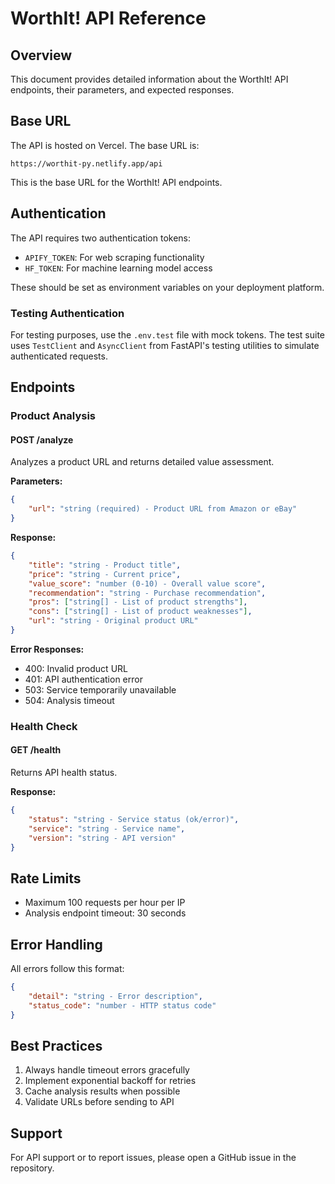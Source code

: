 # WorthIt! API Reference

## Overview
This document provides detailed information about the WorthIt! API endpoints, their parameters, and expected responses.

## Base URL
The API is hosted on Vercel. The base URL is:
```
https://worthit-py.netlify.app/api
```
This is the base URL for the WorthIt! API endpoints.

## Authentication
The API requires two authentication tokens:
- `APIFY_TOKEN`: For web scraping functionality
- `HF_TOKEN`: For machine learning model access

These should be set as environment variables on your deployment platform.

### Testing Authentication
For testing purposes, use the `.env.test` file with mock tokens. The test suite uses `TestClient` and `AsyncClient` from FastAPI's testing utilities to simulate authenticated requests.

## Endpoints

### Product Analysis
#### POST /analyze
Analyzes a product URL and returns detailed value assessment.

**Parameters:**
```json
{
    "url": "string (required) - Product URL from Amazon or eBay"
}
```

**Response:**
```json
{
    "title": "string - Product title",
    "price": "string - Current price",
    "value_score": "number (0-10) - Overall value score",
    "recommendation": "string - Purchase recommendation",
    "pros": ["string[] - List of product strengths"],
    "cons": ["string[] - List of product weaknesses"],
    "url": "string - Original product URL"
}
```

**Error Responses:**
- 400: Invalid product URL
- 401: API authentication error
- 503: Service temporarily unavailable
- 504: Analysis timeout

### Health Check
#### GET /health
Returns API health status.

**Response:**
```json
{
    "status": "string - Service status (ok/error)",
    "service": "string - Service name",
    "version": "string - API version"
}
```

## Rate Limits
- Maximum 100 requests per hour per IP
- Analysis endpoint timeout: 30 seconds

## Error Handling
All errors follow this format:
```json
{
    "detail": "string - Error description",
    "status_code": "number - HTTP status code"
}
```

## Best Practices
1. Always handle timeout errors gracefully
2. Implement exponential backoff for retries
3. Cache analysis results when possible
4. Validate URLs before sending to API

## Support
For API support or to report issues, please open a GitHub issue in the repository.